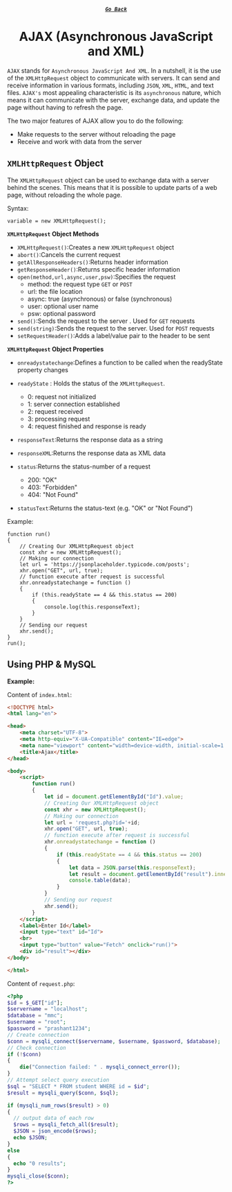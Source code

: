 <div align="center">

[**_``Go Back``_**](../README.md)

# AJAX (Asynchronous JavaScript and XML)

</div>

``AJAX`` stands for ``Asynchronous JavaScript And XML``. In a nutshell, it is the use of the ``XMLHttpRequest`` object to communicate with servers. It can send and receive information in various formats, including ``JSON``, ``XML``, ``HTML``, and text files. ``AJAX's`` most appealing characteristic is its ``asynchronous`` nature, which means it can communicate with the server, exchange data, and update the page without having to refresh the page.

The two major features of AJAX allow you to do the following:

- Make requests to the server without reloading the page
- Receive and work with data from the server

## ``XMLHttpRequest`` Object

The ``XMLHttpRequest`` object can be used to exchange data with a server behind the scenes. This means that it is possible to update parts of a web page, without reloading the whole page.

Syntax:
```JS
variable = new XMLHttpRequest();
```
**``XMLHttpRequest`` Object Methods**

- ``XMLHttpRequest()``:Creates a new ``XMLHttpRequest`` object
- ``abort()``:Cancels the current request
- ``getAllResponseHeaders()``:Returns header information
- ``getResponseHeader()``:Returns specific header information
- ``open(method,url,async,user,psw)``:Specifies the request
    - method: the request type ``GET`` or ``POST``
    - url: the file location
    - async: true (asynchronous) or false (synchronous)
    - user: optional user name
    - psw: optional password
- ``send()``:Sends the request to the server . Used for ``GET`` requests
- ``send(string)``:Sends the request to the server. Used for ``POST`` requests
- ``setRequestHeader()``:Adds a label/value pair to the header to be sent

**``XMLHttpRequest`` Object Properties**

- ``onreadystatechange``:Defines a function to be called when the readyState property changes
- ``readyState`` : Holds the status of the ``XMLHttpRequest``.
    - 0: request not initialized
    - 1: server connection established
    - 2: request received
    - 3: processing request
    - 4: request finished and response is ready
- ``responseText``:Returns the response data as a string
- ``responseXML``:Returns the response data as XML data
- ``status``:Returns the status-number of a request
    - 200: "OK"
    - 403: "Forbidden"
    - 404: "Not Found"

- ``statusText``:Returns the status-text (e.g. "OK" or "Not Found")

Example:
```JS
function run() 
{
    // Creating Our XMLHttpRequest object 
    const xhr = new XMLHttpRequest();
    // Making our connection  
    let url = 'https://jsonplaceholder.typicode.com/posts';
    xhr.open("GET", url, true);  
    // function execute after request is successful 
    xhr.onreadystatechange = function () 
    {
        if (this.readyState == 4 && this.status == 200) 
        {
            console.log(this.responseText);
        }
    }
    // Sending our request 
    xhr.send();
}
run();
```

## Using PHP & MySQL

**Example:**

Content of ``index.html``:

```HTML
<!DOCTYPE html>
<html lang="en">

<head>
    <meta charset="UTF-8">
    <meta http-equiv="X-UA-Compatible" content="IE=edge">
    <meta name="viewport" content="width=device-width, initial-scale=1.0">
    <title>Ajax</title>
</head>

<body>
    <script>
        function run() 
        {
            let id = document.getElementById("Id").value;
            // Creating Our XMLHttpRequest object 
            const xhr = new XMLHttpRequest();
            // Making our connection  
            let url = 'request.php?id='+id;
            xhr.open("GET", url, true);
            // function execute after request is successful 
            xhr.onreadystatechange = function () 
            {
                if (this.readyState == 4 && this.status == 200) 
                {
                    let data = JSON.parse(this.responseText);
                    let result = document.getElementById("result").innerHTML = "Name: " + data[0][1] +"<br>"+ "Roll: "+data[0][2];
                    console.table(data);
                }
            }
            // Sending our request 
            xhr.send();
        }
    </script>
    <label>Enter Id</label>
    <input type="text" id="Id">
    <br>
    <input type="button" value="Fetch" onclick="run()">
    <div id="result"></div>
</body>

</html>
```

Content of ``request.php``:

```PHP
<?php
$id = $_GET["id"];
$servername = "localhost";
$database = "mmc";
$username = "root";
$password = "prashant1234";
// Create connection
$conn = mysqli_connect($servername, $username, $password, $database);
// Check connection
if (!$conn) 
{
    die("Connection failed: " . mysqli_connect_error());
}
// Attempt select query execution
$sql = "SELECT * FROM student WHERE id = $id";
$result = mysqli_query($conn, $sql);

if (mysqli_num_rows($result) > 0) 
{
  // output data of each row
  $rows = mysqli_fetch_all($result);
  $JSON = json_encode($rows);
  echo $JSON;
}
else 
{
  echo "0 results";
}
mysqli_close($conn);
?>
```